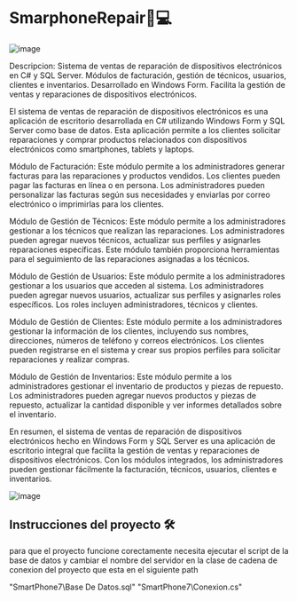 # SmarphoneRepair📱💻

![image](https://user-images.githubusercontent.com/71520172/228977410-b16ffe7a-f37e-4e42-a35e-a052b3212df8.png)

Descripcion: Sistema de ventas de reparación de dispositivos electrónicos en C# y SQL Server. Módulos de facturación, gestión de técnicos, usuarios, clientes e inventarios. Desarrollado en Windows Form. Facilita la gestión de ventas y reparaciones de dispositivos electrónicos.

El sistema de ventas de reparación de dispositivos electrónicos es una aplicación de escritorio desarrollada en C# utilizando Windows Form y SQL Server como base de datos. Esta aplicación permite a los clientes solicitar reparaciones y comprar productos relacionados con dispositivos electrónicos como smartphones, tablets y laptops.

Módulo de Facturación:
Este módulo permite a los administradores generar facturas para las reparaciones y productos vendidos. Los clientes pueden pagar las facturas en línea o en persona. Los administradores pueden personalizar las facturas según sus necesidades y enviarlas por correo electrónico o imprimirlas para los clientes.

Módulo de Gestión de Técnicos:
Este módulo permite a los administradores gestionar a los técnicos que realizan las reparaciones. Los administradores pueden agregar nuevos técnicos, actualizar sus perfiles y asignarles reparaciones específicas. Este módulo también proporciona herramientas para el seguimiento de las reparaciones asignadas a los técnicos.

Módulo de Gestión de Usuarios:
Este módulo permite a los administradores gestionar a los usuarios que acceden al sistema. Los administradores pueden agregar nuevos usuarios, actualizar sus perfiles y asignarles roles específicos. Los roles incluyen administradores, técnicos y clientes.

Módulo de Gestión de Clientes:
Este módulo permite a los administradores gestionar la información de los clientes, incluyendo sus nombres, direcciones, números de teléfono y correos electrónicos. Los clientes pueden registrarse en el sistema y crear sus propios perfiles para solicitar reparaciones y realizar compras.

Módulo de Gestión de Inventarios:
Este módulo permite a los administradores gestionar el inventario de productos y piezas de repuesto. Los administradores pueden agregar nuevos productos y piezas de repuesto, actualizar la cantidad disponible y ver informes detallados sobre el inventario.

En resumen, el sistema de ventas de reparación de dispositivos electrónicos hecho en Windows Form y SQL Server es una aplicación de escritorio integral que facilita la gestión de ventas y reparaciones de dispositivos electrónicos. Con los módulos integrados, los administradores pueden gestionar fácilmente la facturación, técnicos, usuarios, clientes e inventarios.


![image](https://user-images.githubusercontent.com/71520172/228977492-4a8ec013-ab90-411f-9e47-95bb447116da.png)




## Instrucciones del proyecto 🛠️
para que el proyecto funcione corectamente necesita ejecutar el script de la base de datos y cambiar el nombre del servidor en la clase de cadena de conexion del proyecto que esta en el siguiente path 

"SmartPhone7\Base De Datos.sql"
"SmartPhone7\Conexion.cs"
